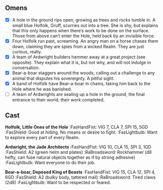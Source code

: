 ## Omens
- [x] A hole in the ground rips open, growing as trees and rocks tumble in. A small blue Holfolk, Gruff, scurries out into a tree. She is shy, but explains that this only happens when there’s work to be done on the surface. Those from above can’t enter the Hole, held back by an invisible force.
- [x] Four Holfolk run past, screaming. An angry man on a horse chases them down, claiming they are spies from a wicked Realm. They are just curious, really.
- [x] A team of Ardwright builders hammer away at a great project (see opposite). They explain what it is, but not why, and will not indulge in conversation.
- [x] Bear-a-boar staggers around the woods, calling out a challenge to any animal that disputes his sovereignty. A pitiful sight.
- [x] A band of Holfolk have Bear-a-boar in chains, taking him back to the Hole where he was banished.
- [ ] A team of Ardwrights are sealing up a hole in the ground, the final entrance to their world, their work completed.

## Cast
**Holfolk, Little Ones of the Hole**
:FasHandFist: VIG 7, CLA 7, SPI 15, 5GD
:FasShield: Good at hiding. No means or desire to fight.
:FasLightbulb: Want to explore every part of every Realm.

**Ardwright, the Jade Architects**
:FasHandFist: VIG 10, CLA 15, SPI 3, 1GD
:FasShield: A2 (green helm and plates)
:RaBroadsword: Rockhammer (d8 hefty, can fuse natural objects together as if by strong adhesive)
:FasLightbulb: Want everyone to do their job.

**Bear-a-boar, Deposed King of Beasts**
:FasHandFist: VIG 15, CLA 12, SPI 4, 6GD
:FasShield: A2 (bulky body, tattered mail)
:RaBroadsword: Tired claws (2d8)
:FasLightbulb: Want to be respected or feared.
